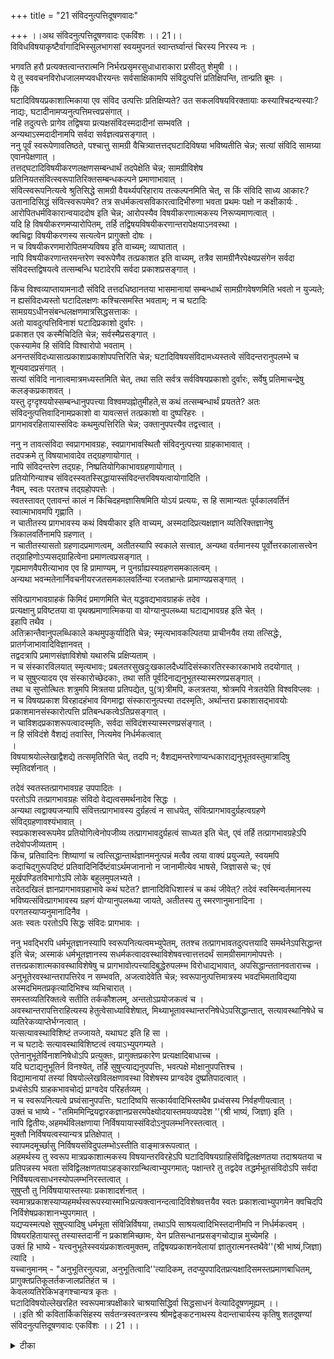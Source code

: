 +++
title = "21 संविदनुत्पत्तिदूषणवादः"

+++
।।अथ संविदनुत्पत्तिदूषणवादः एकविंशः ।। 21।।  
विविधविषयाकृष्टैर्वागादिभिस्सुलभागसां स्वयमुपनतं स्वान्तर्घ्वान्तं चिरस्य निरस्य नः ।  

भगवति हरौ प्रत्यक्तत्वान्तरात्मनि निर्भरप्रसृमरसुधाधाराकारा प्रसीदतु शेमुषी ।।  
ये तु स्ववचनविरोधजालमप्यवधीरयन्तः सर्वसाक्षिकामपि संविदुत्पत्तिं प्रतिक्षिपन्ति, तान्प्रति ब्रूमः ।  
किं   
घटादिविषयप्रकाशात्मिकाया एव संविद उत्पत्तिः प्रतिक्षिप्यते? उत सकलविषयविरक्तायाः कस्याश्चिदन्यस्याः? नाद्यः, घटादीनामप्यनुत्पत्तिमत्त्वप्रसंगात् ।  
नहि तदुत्पत्तेः प्रागेव तद्विषया प्रत्यक्षसंविदस्मदादीनां सम्भवति ।  
अन्यथाऽस्मदादीनामपि सर्वदा सर्वज्ञत्वप्रसङ्गात् ।  
ननु पूर्वं स्वरूपेणावतिष्ठते, पश्चात्तु सामग्री वैचित्र्यात्तत्तद्घटादिविषया भविष्यतीति चेन्न; सत्यां संविदि सामग्र्या एवानपेक्षणात् ।  
तत्तद्घटादिविषयीकरणलक्षणसम्बन्धार्थं तदपेक्षेति चेन्न; सामग्रीविशेष प्रतिनियतसंवित्स्वरूपातिरिक्तसम्बन्धकल्पने प्रमाणाभावात् ।  
संवित्स्वरूपनित्यत्वे श्रुतिसिद्धे सामग्री वैयर्थ्यपरिहाराय तत्कल्पनमिति चेत्, स किं संविदि साध्य आकारः? उतानादिसिद्धं संवित्स्वरूपमेव? तत्र सधर्मकत्वसविकारत्वादिभीरुणा भवता प्रथमः पक्षो न कक्षीकार्यः . आरोपितधर्मविकारान्वयाददोष इति चेन्न; आरोपस्यैव विषयीकरणात्मकस्य निरूप्यमाणत्वात् ।  
यदि हि विषयीकरणमप्यारोपितम्, तर्हि तद्विषयविषयीकरणान्तरापेक्षयाऽनवस्था ।  
क्वचिद्वा विषयीकरणस्य सत्यत्वेन प्रागुक्तो दोषः ।  
न च विषयीकरणमारोपितमप्यविषय इति वाच्यम्; व्याघातात् ।  
नापि विषयीकरणान्तरमन्तरेण स्वरूपेणैव तत्प्रकाशत इति वाच्यम्, तत्रैव सामग्रीनैरपेक्ष्यप्रसंगेन सर्वदा संविदस्तद्विषयत्वे तत्सम्बन्धि घटादेरपि सर्वदा प्रकाशप्रसङ्गात् ।  

किंच विश्वव्याप्तायामनादौ संविदि तत्तदधिष्ठानतया भासमानायां सम्बन्धार्थं सामग्रीगवेषणमिति भवतो न युज्यते; न ह्यसंविदध्यस्तो घटादिलक्षणः कश्चित्समस्ति भवताम्; न च घटादिः सामग्रयऽधीनसंबन्धलक्षणमात्रसिद्धसत्ताकः ।  
अतो यावदुत्पत्तिविनाशं घटादिप्रकाशो दुर्वारः ।  
प्रकाशत एव कस्मैचिदिति चेन्न; सर्वस्मैप्रसङ्गात् ।  
एकस्यामेव हि संविदि विश्वारोपो भवताम् ।  
अनन्तसंविदध्यासात्प्रकाशाप्रकाशोपपत्तिरिति चेन्न; घटादिविषयसंविदामध्यस्तत्वे संविदन्तरानुपलम्भे च शून्यवादप्रसंगात् ।  
सत्यां संविदि नानात्वमात्रमध्यस्तमिति चेत्, तथा सति सर्वत्र सर्वविषयप्रकाशो दुर्वारः, सर्वेषु प्रतिमाचन्द्रेषु कलङ्कप्रकाशवत् ।  
यस्तु दृग्दृश्ययोस्सम्बन्धानुपपत्त्या विश्वमपह्नोतुमीहते,स कथं तत्सम्बन्धार्थं प्रयतते? अतः संविदनुत्पत्तिवादिनामप्रकाशो वा यावत्सत्तं तत्प्रकाशो वा दुष्परिहरः ।  
प्रागभावरहितायास्संविदः कथमुत्पत्तिरिति चेन्न; उक्तानुपपत्त्यैव तद्वत्त्वात् ।  

ननु न तावत्संविदा स्वप्रागभावग्रहः, स्वप्रागभावस्थितौ संविदनुत्पत्त्या ग्राहकाभावात् ।  
तदपक्रमे तु विषयाभावादेव तद्ग्रहणायोगात् ।  
नापि संविदन्तरेण तद्ग्रहः, निष्प्रतियोगिकाभावग्रहणायोगात् ।  
प्रतियोगिन्याश्च संविदस्स्वतस्सिद्धायास्संविदन्तरविषयत्वायोगादिति ।  
नैवम्, स्वतः परतश्च तद्ग्रहोपपत्तेः ।  
स्वतस्तावत् एतावन्तं कालं न किंचिदहमज्ञासिषमिति योऽयं प्रत्ययः, स हि सामान्यतः पूर्वकालवर्तिनं स्वात्माभावमपि गृह्णाति ।  
न चातीतस्य प्रागभावस्य कथं विषयीकार इति वाच्यम्, अस्मदादिप्रत्यक्षज्ञान व्यतिरिक्तज्ञानेषु त्रिकालवर्तिनामपि ग्रहणात् ।  
न चातीतस्यासतो ग्रहणादप्रमाणत्वम्, अतीतस्यापि स्वकाले सत्त्वात्, अन्यथा वर्तमानस्य पूर्वोत्तरकालासत्त्वेन तद्ग्राहिणोऽप्यसद्ग्राहित्वेना प्रमाणत्वप्रसङ्गात् ।  
गृह्यमाणवैपरीत्याभाव एव हि प्रामाण्यम्, न पुनर्ग्राह्यस्यग्रहणसमकालत्वम् ।  
अन्यथा भवन्मतेनार्निवचनीयरजतसमकालवर्तिन्या रजतभ्रान्तेः प्रामाण्यप्रसङ्गात् ।  

संवित्प्रागभावग्राहकं किमिदं प्रमाणमिति चेत् यद्धवद्यभावग्राहकं तदेव ।  
प्रत्यक्षानु प्रविष्टतया वा पृथक्प्रमाणात्मिकया वा योग्यानुपलब्ध्या घटाद्यभावग्रह इति चेत् ।  
इहापि तथैव ।  
अतिक्रान्तैवानुपलब्धिकाले कथमुपकुर्यादिति चेन्न; स्मृत्यभावकल्पितया प्राचीनयैव तया तत्सिद्धेः, प्रातर्गजाभावादिविज्ञानवत् ।  
तद्वदत्रापि प्रमाणसंज्ञाविशेषो यथारुचि प्रक्षिप्यताम् ।  
न च संस्कारविलयात् स्मृत्यभावः; प्रबलतरसुखदुःखकालदैर्ध्यादिसंस्कारतिरस्कारकाभावे तदयोगात् ।  
न च सुषुप्त्यादय एव संस्कारोच्छेदकाः, तथा सति पूर्वदिनाद्यनुभूतस्यास्मरणप्रसङ्गात् ।  
तथा च सुप्तोत्थितः शत्रुमपि मित्रतया प्रतिपद्येत, पु(त्र)त्रीमपि, कलत्रतया, श्रोत्रमपि नेत्रतयेति विश्वविप्लवः ।  
न च विषयप्रकाश विरहादहंभाव विगमाद्वा संस्कारानुत्पत्त्या तदस्मृतिः, अर्थान्तरा प्रकाशासद्भावयोः प्रकाशमानसंस्कारोत्पत्ति प्रतिबन्धकत्वेऽतिप्रसङ्गात् ।  
न चाविशदप्रकाशरूपत्वादस्मृतिः, सर्वदा संविदंशस्यास्मरणप्रसंङ्गात् ।  
न हि संविदंशे वैशद्यं तवास्ति, नित्यमेव निर्धर्मकत्वात्   
।  
विषयाश्रयोल्लेखाद्वैशद्ये तत्समृतिरिति चेत्, तदपि न; वैशद्यमन्तरेणाप्यन्धकाराद्यनुभूतवस्तुमात्रादिषु स्मृतिदर्शनात् ।  

तदेवं स्वतस्तत्प्रागभावग्रह उपपादितः ।  
परतोऽपि तत्प्रागभावग्रहः संविदो वेद्यत्वसमर्थनादेव सिद्धः ।  
अन्यथा त्वद्वाक्यजन्यापि संवित्तत्प्रागभावस्य दुर्ग्रहत्वं न साधयेत्, संवित्प्रागभावदुर्ग्रहत्वग्रहणे संविद्ग्रहणावश्यंभावात् ।  
स्वप्रकाशस्वरूपमेव प्रतियोगित्वेनोपजीव्य तत्प्रागभावदुर्ग्रहत्वं साध्यत इति चेत्, एवं तर्हि तत्प्रागभावग्रहेऽपि   
तदेवोपजीव्यताम् ।  
किंच, प्रतिवादिनः शिष्याणां च त्वत्सिद्धान्तार्थज्ञानमनुत्पन्नं मत्वैव त्वया वाक्यं प्रयुज्यते, स्वयमपि कदाचिद्गुरूपदिष्टं प्रतिवादिनिर्दिष्टंवाऽर्थमजानानो न जानामीत्येव भाषसे, जिज्ञाससे चः; एवं मूर्खपण्डितविभागोऽपि लोके बहुलमुपलभ्यते ।  
तदेतदखिलं ज्ञानप्रागभावग्रहाभावे कथं घटेत? ज्ञानादिविधिशास्त्रं च कथं जीवेत्? तदेवं स्वस्मिन्वर्तमानस्य भविष्यत्संवित्प्रागभावस्य ग्रहणं योग्यानुपलब्ध्या जायते, अतीतस्य तु स्मरणानुमानादिना ।  
परगतस्याप्यनुमानादिनैव ।  
अतः स्वतः परतोऽपि सिद्धः संविदः प्रागभावः ।  

ननु भवद्भिरपि धर्मभूतज्ञानस्यापि स्वरूपनित्यत्वमभ्युपेतम्, ततश्च तत्प्रागभावतदुत्पत्तयादि समर्थनेऽपसिद्धान्त इति चेन्न; अस्माकं धर्मभूतज्ञानस्य सधर्मकत्वादवस्थाविशेषवत्त्वात्तत्तदर्थं सामग्रीसमागमोपपत्तेः ।  
तत्तत्प्रकाशात्मकावस्थाविशेषेषु च प्रागभावोत्पत्त्यादिबुद्धेरुपलम्भ विरोधाद्यभावात्, अपसिद्धान्ततानवताराच्च ।  
अनुभूतेरवस्थान्तरापत्तिरेव न सम्भवति, अजत्वादेवेति चेन्न; स्वरूपानुत्पत्तिमात्रस्य भवदभिमताविद्यया अस्मदभिमतप्रकृत्यादिभिश्च व्यभिचारात् ।  
समस्तव्यतिरिक्तत्वे सतीति तर्ककौशलम्, अन्ततोऽप्रयोजकत्वं च ।  
अवस्थान्तरापत्तिराहित्यस्य हेतुत्वेसाध्याविशेषात्, मिथ्याभूतावस्थान्तरनिषेधेऽपसिद्धान्तात्, सत्यावस्थानिषेधे च व्यतिरेकव्याप्तेर्भग्नत्वात् ।  
यत्सत्यावस्थाविशिष्टं तज्जायते, यथाघट इति हि सा ।  
न च घटादेः सत्यावस्थाविशिष्टत्वं त्वयाऽभ्युपगम्यते ।  
एतेनानुभूतेर्विनाशनिषेधोऽपि प्रत्युक्तः, प्रागुक्तप्रकारेण प्रत्यक्षादिबाधाच्च ।  
यदि घटाद्यनुभूतिर्न विनश्येत्, तर्हि सुषुप्त्याद्यनुपपत्तिः, भवत्पक्षे मोक्षानुपपत्तिश्च ।  
विद्यामानायां तस्यां विषयोल्लेखविलक्षणावस्था विशेषस्य प्राग्वदेव दुष्प्रतिपादत्वात् ।  
प्रध्वंसेऽपि ग्राहकभावचोद्यं प्राग्वदेव परिहर्तव्यम् ।  
न च स्वरूपनित्यत्वे प्रघ्वंसानुपपत्तिः, घटादिष्वपि सत्कार्यवादिभिस्तथैव प्रध्वंसस्य निर्वहणीयत्वात् ।  
उक्तं च भाष्ये - "तमिममिन्द्रियद्वारकज्ञानप्रसरमपेक्ष्योदयास्तमयव्यपदेश ''(श्री भाष्यं, जिज्ञा) इति ।  
नापि द्वितीयः,अहमर्थविलक्षणाया निर्विषयायास्संविदोऽनुपलम्भनिरस्तत्वात् ।  
मुक्तौ निर्विषयत्वस्यान्यत्र प्रतिक्षेपात् ।  
स्वापमदमूर्च्छासु निर्विषयसंविदुपलम्भोऽस्तीति वाङ्मात्ररूपत्वात् ।  
अहमर्थस्य तु स्वरूप मात्रप्रकाशात्मकस्य विषयान्तरविरहेऽपि घटादिविषयग्राहिसंविद्विलक्षणतया तदाश्रयतया च प्रतिपन्नस्य भवता संविद्विलक्षणतयाऽहङ्कारग्रन्थित्वाभ्युपगमात्; पक्षान्तरे तु तद्वदेव तद्धर्मभूतसंविदोऽपि सर्वदा निर्विषयत्वसाधनस्योपलम्भनिरस्तत्वात् ।  
सुषुप्तौ तु निर्विषयायास्तस्याः प्रकाशादर्शनात् ।  
स्वमात्रप्रकाशस्याप्यहमर्थस्वरूपस्यास्माभिःप्रत्यक्त्वानन्दत्वादिविशेषवत्तयैव स्वतः प्रकाशत्वाभ्युपगमेन क्वचिदपि निर्विशेषप्रकाशानभ्युपगमात् ।  
यद्यप्यस्मत्पक्षे सुषुप्त्यादिषु धर्मभूता संविन्निर्विषया, तथाऽपि साश्रयत्वादिभिस्तदानीमपि न निर्धर्मकत्वम् ।  
विषयरहितायास्तु तस्यास्तदानीं न प्रकाशमिच्छामः, येन प्रतिसन्धानप्रसङ्गचोद्यान्न मुच्येमहि ।  
उक्तं हि भाष्ये - यत्त्वनुभूतेस्स्वयंप्रकाशत्वमुक्तम्, तद्विषयप्रकाशनवेलायां ज्ञातुरात्मनस्तथैवे''(श्री भाष्यं,जिज्ञा) त्यादि ।  
यच्चानुमानम् - "अनुभूतिरनुत्पन्ना, अनुभूतित्वादि''त्यादिकम्, तदप्युपपादितप्रत्यक्षादिसमस्तप्रमाणबाधितम्, प्रागुक्तप्रतिकूलर्तकजालप्रतिहंत च ।  
केवलव्यतिरेकिभङ्गश्चान्यत्र कृतः ।  
घटादिविषयोल्लेखरहित स्वरूपमात्रपक्षीकारे चाश्रयासिद्धिर्वा सिद्धसाधनं वेत्यादिदूषणमूह्यम् ।।  
।।इति श्री कवितार्किकसिंहस्य सर्वतन्त्रस्वतन्त्रस्य श्रीमद्वेङ्कटनाथस्य वेदान्ताचार्यस्य कृतिषु शतदूषण्यां संविदनुत्पत्तिदूषणवादः एकविंशः ।। 21 ।।

<details><summary>टीका</summary>

पूर्ववादे प्रतिज्ञादिजन्यज्ञानविषयतया चाऽननुभाव्यत्वं निराकृतं । तदनुपपन्नं । अनुभूतेरूत्पत्तिविनाशयोर भावेन प्रतिज्ञादीनामनुभवाजनकत्वादित्याक्षेप संगतिमपेक्षयोत्पत्ति विनाशौ निरूपयन् वादार्थं संगृह्णातिविविधेति। विषयाः शब्दादयः । वागदीत्यादिशब्देन चक्षुरादीन्युच्यन्ते । चिरस्य विभर्ति प्रतिरूपकमन्यथा अचिरेणेत्यर्थः । प्रत्यक्त्तत्वं जीवः । तस्यान्तरात्मा - परमात्मा - ""यस्यात्मा''(बृह - 5 - 7 - 22 ) इति श्रुतेः ।प्रसृमरता - प्रसरणशीलता प्रसरणनिरूपावस्था योगित्वेनोत्पत्त्यवगमात् वादार्थस्सूचितः ।।
ये पुनरिति। प्रतिवादिनश्शिष्याणा चेत्यादिना वक्ष्यमाण स्ववचनविरोधः घटादिविषयप्रकाशात्मिकाया इति।अहमर्थधमर्भूताया इति। विवक्षितं तेन तदभिमतसंविदो घटादिप्रकाशात्मकत्वेपि कोट्यंतराद्भेदः सकल विषयः ।विरक्ताकारा इति। स्वत इति शेषः अनहमर्थधर्मायाः निर्धर्मकाया निराश्रयाया इत्यर्थः । अनुवृत्तिप्रसंगमुपपादयतिन हीति। विषयप्रागभावकाले ईश्वरयोगिव्यतिरिक्तानां सन्निकर्षाभावात् प्रत्यक्षं न संभवतीत्यर्थः । ईश्वरप्रतीतिवदस्मदादीप्रतीतेरपिनुत्पन्नविषयतास्त्वित्याशंक्य तथा सति कारणापेक्षाविरहात् सर्वदा सर्वेषां सर्वज्ञतास्यात् इत्याहअन्यथेति। ननु पूर्वं घटादिविषयकत्व रहिता संवित् तत्तद्विषयेंद्रिय सन्निकर्षादिसामग्रीवशात्तत्तद्घटादि विषया भविष्यतीति शंकतेनन्विति।किं सामग्री वैचित्र्यं यद्घटादि विषयकं ज्ञानमुत्पद्यते उत विषयीकरणलक्षण संबंधः । नाद्य इत्याहसत्यामिति।द्वितीय्यमाशंकतेतत्तदिति। तत्तत्प्रत्यक्षादि सामग्रयनन्तरं साक्षात्करोमीत्यन्वयादिदर्शनात् संविदर्थत्व कल्पनमेव सामग्र्यायत्तं । न तु संबंधांतरमपि कल्पयित्वा तदर्थत्वकल्पनमित्याहनेति। ननु नहि""द्रष्टुर्दृष्टेर्विपरिलोपो विद्यते'' ""न विज्ञातुर्विज्ञाते र्विपरिलोपो विद्यते'' ""प्रकाश्यन्ते न जन्यन्ते'' (विष्णुध.104 अ)इत्यादिभिः संविदो नित्यत्वावगमादन्वय व्यतिरेकावपि स्वरूपातिरिक्त संबंधादिकल्पनीयं तावतापि सामग्र्यासार्थक्यमेवेति शंकतेसंविदिति।किमिति संबंध इति।शेषः ।साध्याकारोऽपि श्यामिकेव धर्मोवास्यात् क्षीरस्य दधिभाव इव विकाराे वास्यात् उभयथापि न संभवतीत्याहतत्रेति।आदिशब्देनाेत्पत्यादिः ।धर्मविकाराददोष इति। वेदाः प्रमाणमितिवन्निरूप्यमाणत्वात् निरूपणेन विचारेण निरस्यत्वादित्यर्थः । पर्यायेण गच्छति पर्याययतीतिवत्""प्रातिपदिकात्धात्वर्थ'' इति णिच्। निरासप्रकारं दर्शयतियदि हीति। आरोपविषयत्वमारोपितत्वं ।तथा चारोपितस्य विषयीकरणस्य विषयीकरणान्तरमपेक्षितं तन्मिथ्याभूतं सत्यं वा नाद्य इत्याहविषयीकरणमिति।तद्विषयीकरणान्तरापेक्षयेति। आरोपित प्रथम विषयीकरणान्तरापेक्षया इत्यर्थः ।न प्रागुक्तो दोष इति। किन्त्वपसिद्धान्त इति शेषः । यद्वा सत्यत्वेन सत्यतया प्रागुक्तोदोषः सामग्र्य एव नापेक्षणादित्युक्तो दोष इत्यर्थः ।व्याघातादिति। आरोपितत्वं नाम आरोपविषयं तस्या विषयत्वोक्तौत इत्यर्थः । ननु संवित् घटादि प्रकाश एव विषयीकरणमपेक्षते । न तु विषयीकरणेपि स्वरूपस्यैव तत्प्रकाशात्मकत्वादिति शंकतेनापीति।तत्रैवेति। विषयीकरणविषये सामग्रीनरैरपेक्ष्यान्नित्यभूतायास्संविदः सर्वदा तद्विषयत्वे विषयीकरणस्य सर्वदाभानात् विषयभानं विना तद्भानायोगात् घटादीनामपि सर्वदा भानप्रसंग इत्यर्थः ।
किंच विश्वव्याप्तायां नित्यायां च सर्व देशकालवर्तिपदार्थाधिष्ठानत्वयोग्यायां संविदि प्रयंचाध्यासं अवोचः । अस्मिन्कल्पे अहमर्थधर्मभूतायां तादृश्यां संविदि अध्यासो वाच्यः । तदतिरिक्तसंविदध्यासे एतत्संविदाभानायोक्तः । ततश्चाधिष्ठान भूतयया तया संविदा घटादीनां भानावश्यंभावात् कादाचित्कसंबंधापेक्षाविरहात् न तदर्थं सामग्र्यपेक्षेत्याहकिं चेति। नन्वधिष्ठान भूतायापि संविदा सामग्रयधीनसंबंधदशायामेव घटादिर्भासते नान्यथेत्यत्राहन चेति। मिथ्यार्थस्यभाने नियतसत्ताकत्वात् घटादेसन्निकृष्टदशायामेव त्वं स्यात् नान्यथा । तच्च प्रमाणविरुद्धमित्यर्थः । ननु ""दृष्टिसृष्टि'' पक्षोऽस्माभिरभ्युपगम्यत इति चेत् तदत्यंताभावगतं दृष्टि शब्देन किं चैतन्यं विवक्षितं उत चक्षुः स्सन्निकर्षादिः । पूर्वत्र सर्वदासत्वप्रसंगात् । उत्तरत्र चक्षुरादेरपि सृष्ट्ययोगेन सृष्ट्यनुपपत्तेरित्यादि दोषबाहुळयादिति भावः ।अत इति। यत एव मध्यस्तो घटादिः प्रतीति नियतसत्ताकोधिष्ठानमात्रभावस्य बाध इत्यर्थः ।कस्मैचिदिति। ईश्वरादेवेत्यर्थः ।सर्वस्मै इति। अविशेषादिति भावः । अविशेषमुपपादयतिएकस्यामिति। अहमर्थधर्मभूत संविदि सर्वासामर्थानामेकैवेति भावः । ननूक्तदोषपरिहारायानंतास्संविदस्स्वी क्रियन्ते ततश्च यस्य यस्यां संविदि योऽर्थोध्यस्यति तस्य तया संविदा अर्थो भासते इतिप्रकाशाप्रकाशोपपत्तिरिति शंकते ।अनन्तेति। संवित्स्वाध्यासः संविद ध्यासः । अद्वैतावदिनात्वया संविदानन्तमध्यासेन वाच्यं अन्यथा अद्वैतभंगप्रसंगात् । ततश्चात्रैवं विकल्पः किं संविदामेवमध्यासः उत तस्यां नानात्वस्येति आद्यं दूषयति 
।घटादीति। घटादिसंविदां पूर्वमभावादधिष्ठानत्वायोगात्तदतिरिक्तसंविदोनुपलंभनिरस्तत्वात् अधिष्ठानांतरा भावात् निरधिष्ठानाध्यसे च शून्यवादतापत्तिरित्यर्थः ।द्वितीयं कल्पमाशंकते ।सत्यामिति। भेदाध्यासेऽपि घटादिविषयकज्ञानस्य सर्वगतस्य अनपायात् सर्वत्र सर्वविषयप्रकाशो दुर्वार इत्याह ।तथासतीति। ननु चंद्र भेदाध्यासे सति यथा सव्यदक्षिणव्यवस्था तथा घटविषयत्वतदविषयत्वव्यवस्थाप्युपपद्यत एवेत्याशंक्याह ।सर्वेष्विति। प्रतीयमानधर्मविरोधिधर्माध्यासएव तयोर्धर्मयोः परस्परत्यान्ता भावसमानाधिकरणतया परस्परं भिन्नाश्रयन्वेन व्यवस्थया प्रतीतिरूपपद्यते ।नत्वन्यथापि । तथा सति कळंकचंद्रत्वादेरपि व्यवस्था प्रसंगात् । घटविषयकत्वपटविषयकत्वादिकंच न परस्परं विरोधि समूहालंबने तदुभययादर्शनात् तथाच प्रतीतिव्यवस्थाया एव दुरूपपादत्वे कुत एकस्मिन्नधिष्ठानेऽध्यस्यमानयोरर्थयोव्यवस्थेति भावः । विषयीकरणलक्षणसंबंधस्य सामग्र्यधीनत्वेदृग्दृश्यसंबंधानुपपत्त्या विश्वमिथ्यत्वकथनं संगतं स्यादित्याह ।यस्त्विति। अन्यथेत्यारभ्योक्तमुपसंहरति ।अत इति। यत एवं घटादिविषयस्वप्रकाशस्य कादाचित्कत्वमुपपत्त्ययोग्यं अत इत्यर्थःयावत्सत्तमिति।यावत्संवित्सत्तमित्यर्थः । ज्ञानस्य नित्यस्यापि विषयसत्त्वदशायामेव तत्प्रकाशत्वस्य तैरंगीकारादिति भावः ।उक्तानुपपत्त्यैवेति। कादाचित्कविषयप्रकाशान्यथानुपपत्तेत्यर्थः ।
संविद इति। प्रत्यक्षसंविदइत्यर्थः । शेषे षष्ठी । किं प्रागभावं वर्तमानं गृह्णाति किं वा अवर्तमानं । नाद्य इत्याहप्रागभावसिद्धाविति। द्वितीयेत्वाह ।तदपक्रम इति। प्रतियोगिग्रहणमप्यस्त्वित्यत्राह ।प्रतियोगिन्याश्चेति। अवेद्यत्वादिति भावः । संवित्प्रागभावस्य प्रतियोगिग्राह््यत्वमुपपादयति ।स्वतस्तावदिति। ज्ञानमात्राभावग्राहकस्य स्वभावग्राहकत्वस्यापि भावादिति भावः ।अस्मादादिति। नचप्रत्यक्षे तथा नियम इति वाच्यं । अप्रयोजकत्वादिति भावः । किं सर्वकालासत्वमप्रामाण्यप्रयोजकं उत असत्वमात्रं नाद्य इत्याह ।अतस्तस्यापीति। द्वितीये आह ।अन्यथेति। अन्यथाभाववन्मत इति । इदं रजतमित्यत्र शुक्तौ रजतस्योत्पत्यंगीकारादिति भावः ।
संवित्प्रागभावे संवित्प्रागभावग्राहीदं प्रत्यक्षादिषु किं प्रमाणमित्यर्थः ।इहापि तथैवेति। समस्समाधिरिति भावः । ननु यद्यपि प्रत्यक्षसामग्र्यनुप्रविष्टतया स्वतंत्रयावानुपलब्ध्योत्पन्ने न संविदंतरेण नेदानीं घटं साक्षात्करोमीत्याकारे संविदंतरस्याभावो गृहीतुं शक््यते । तथाप्यतीतकालीनप्रागभावस्य तत्कालीनानुपलब्ध्या कालांतरग्रहो नोपपद्यत इत्याशंकते ।अतिक्रांतैवेति। यद्यपि स्वकाले ग्रहणमात्रादपि ग्रहणानुपपत्तिनिबंधनः प्रागभावनिरासः परिहृत एव तथापि कालांतरे ग्रहणसंभवमुपपादयन् परिहरतिनेति। संवित्तत्कालीनतया नोपलब्धा तत्कालीनतया अस्मर्यमाणत्वादित्यनुपलब्धौ अनुमितायां अहं तदा संविदभाववान् तदानीं तदुपलब्धिमत्वात् इति तल्लिंगकानुमानेन संविदभावसिद्धेरित्यर्थः । ननु प्रातर्गजाभावादिस्थले अनुपलब्धि प्रमाणेनैव अस्माकमर्थसिद्धिः । त्वया अर्थापत्यनंगीकारात् कथं सविदभावसिद्धिरित्यत्राह ।तद्वदत्रापीति।यथाप्रातर्गजा भावादितिविज्ञानस्थले कार्यानुसारात् करणे आवश्यके तस्मिन् अन्यथारुच्यनुपलब्ध्यादि संज्ञा प्रक्षिप्यते एवमिहाप्येतार्वंतंकालं अमुं नाज्ञासिषं इत्याकारज्ञानलक्षणकार्यानुसारात् क्लृप्ते करणे यथारूचि संज्ञा प्रक्षिप्यतां प्रमाणस्वरूपदुरपह्नवमेवेत्यर्थः । ननु यत्रानुभूतेपि संस्कारविनाशात् स्मरणं तत्र व्यभिचार इत्याशंक्याह ।नच संस्कारेति। व्यभिचारइति शेषः ।तदयोगादिति। संस्कारनाशायोगादित्यर्थः । तथा च तादृशसंस्कारविनाशा भावविशिष्टास्मरणं हेतुरिति न व्यभिचार इति भावः । नन्वेवं पूर्वदिनानुभवानुमानं न स्यात्सुषप्त्यादेस्संस्कारविनाशकस्य सत्वेन संस्कारविनाशकाभावविशिष्टस्मरणस्याभावादित्याशंक््य परिहरति (संस्कारानुत्पत्तेः ततश्च तत्र व्यभिचार इत्याशंक्य) ।नचेति। ननु सुषुप्तौ तावत् संविदनुभूयते । नच सा तत्कालीनतया पश्चात् समर्थ्यते । तदस्मरणं च अहंप्रत्ययविगमाद्विषयावच्छेदविगमाच्च संस्कारानुत्पत्तेः। ततश्च तत्र व्यभिचार इत्याशंक्य परिहरति ।न च विरहेति।अर्थांतरेति। यदि सुषुप्तौ संविदन्वभविष्येत तद्विषयसंस्कारो प्रपत्स्येत । न च तत्राहंप्रत्ययविगमस्य विषयावच्छेदविरहस्य च संस्कारानुत्पत्ति प्रयोजकत्वं । तथा सति घटाननुभवस्य पटाभावस्य चानुभूतकुड्य संस्कारप्रतिबंधकत्वप्रसंगादतस्तत्र संविदोऽननुभव एवेति न व्यभिचार इति भावः । ननु न तत्र स्मृत्यभावेन संविदननुभवः त्वया साधयितुं शक्यते । सौषुप्तिकसंविदनुभवस्य निर्विकल्पकवदविशदतया संस्कारानुत्पत्तेरेवास्मरणोपपत्तेरितत्याशंक्य परिहरति ।नचेति।नहीतिआपरोक्ष्यलक्षण वैशद्यस्य सुषुप्तावपि सत्वात् । तदानीं विद्यमानस्य त्वन्मतेनिर्धर्मकतयेकिमप्यभावादित्यर्थः । ननु विषयाश्रयविशिष्टतया संविदुल्लेखो वैशद्यं । तच्च सुषुप्तौ नास्त्येव ।नचैवं सति सधर्मकत्वमपीत्याशंकते ।विषयाश्रयेति।अंधकारादिति। विरप्यालोक सहितांधकारादिषु देवदत्तस्य तद्धर्मभूत दंडादेरप्य 
विशदावभासोऽस्ति । ततस्मृतिश्चेति भावः ।
अन्यथेति। संविद्ग्रहणाभावे प्रागभाव ग्रहणाभावस्य त्वयैवोकत्वादिति भावः । एवमपि संविदःप्रागभावस्सिद्ध एवेति परस्य व्याघातस्सुस्पष्टः । तथाप्यत्यंताज्ञाततासूचनाय दूषणांतरमाह ।एवं तर्हीति।अनुपपन्नं मत्वेति। अन्यथावैयर्थ्यशंकया परबोधे प्रवृत्तिर्नस्यादिति भावः । न जानामीति पुनरुपदेशे जानामीत्यपि तस्मात्प्रागभावो गृह्यत इति भावः ।एवं मूर्खेति। तस्यैव शास्त्राध्ययने सति पिंडतत्वाज्ञानप्रागेव मौर्ख्यमिति भावः ।ज्ञानादिति। ज्ञानस्योत्पत्त्यभावे आज्यावेक्षणादिविधि शास्त्रमुच्छिद्येत ज्ञानार्थश्रवणादितिनेक्षे तोद्यंतंमादित्यादिनिषेध शास्त्रं चोच्छिद्येतेत्यर्थः ।
अस्माकमिति। स्वरूपनित्यत्वं हि सिद्धांतः । तथा चावस्थारूपविकारांगीकारात्सर्वमुपपद्यते । निर्धर्मवादिनस्तवे तु नकथंचिदपीति भावः । नन्ववस्थावत्वेनापि न निर्वहति । अनुभूतिर्निर्विकारा अनुभूतित्वादिति शंकते ।अनुभूतेरिति। अत्र किमजऽत्वं स्वरूपानुवृत्तिमात्रं यद्वा अवस्थाराहित्वं नाद्य इत्याह ।स्वरूपानुवृत्तिमात्रस्येति। क्वचित्स्वरूपानुवृत्तिमात्रस्येति । दृश्यते यत्र यत्र व्यभिचारः तत्सर्वव्यतिरिक्तत्वे सतीति विशेषयिष्याम इति चेत्तत्राह ।समस्ततेति। द्वितीये आह ।अवस्थांतरेति। ननु सत्यमिथ्यावस्थयोरन्य तराभावस्साध्यं । अन्यतराभावो हेतुरिति न साध्याविशेष इति चेत्तत्र किंमिथ्याभूतावस्था भावस्साध्यः किं परमार्थावस्थाभाव इति विकल्पमभिप्रेत्य आद्ये आह ।मिथ्याभूतेति।द्वितीयं दूषयतिसत्येति। अन्वयव्याप्तिस्तु प्रतियोग्यप्रसिद्धया साध्याप्रसिद्धया न शंकार्हापीति भावः ।एतेनेति। अविद्यादिषु व्यभिचार प्रदर्शनेन अनुभूतिर्विनाशरहिता अजत्वादित्यादि विनाशनिषेधानुमानं निरस्तमित्यर्थः । दूषणांतरमाहप्रागुक्तेति। अतः स्वतः परतोऽपि सिद्धः संविदः प्रागभाव इत्यत्र प्रत्यक्षादिबाधस्य फलितत्वात् प्रागुक्ततोक्तिः । असाधारणदोषमाह ।तत्पक्षइति। तदुभयमुपपादयति ।विद्यामानायामिति। विषयोल्लेख विलक्षणावस्था विषयोल्लेखराहित्य सुषुप्तिमोक्षोऽपि तादृशः । तथाच संविदोनिर्धर्मकतया विषल्लेखावस्थायामसंवित्स्वरूपत्वागंतुकत्वाभावात्संवित्सत्वे विषयोल्लेख स्याप्यावश्यकतया तद्विरहलक्षणा सुषुप्त्यादिदुर्भणमित्यर्थः ।न च स्वरूपनित्यत्व इति। सिद्धांत इति शेषः ।।तदैवेति। उत्पत्तिवेदव विनाशस्याप्यवस्थामादाय भाष्ये निर्वहणादित्यर्थः । अस्य वादस्योपक्रमे किं घटादि विषयप्रकाशात्मिकाया एव संविदः उत्पत्तिः प्रतीक्ष्यते उत संकल्पविषयविरक्तायाः कस्यचिदन्यस्या इति कल्पेद्वितीयकोटिं दूषयति ।नापि द्वितीय इति। किं सा संविदहमर्थविलक्षणो यद्वा अहमर्थ एव । नाद्य इत्याह ।अहमर्थेति। ननु मुक्तौ निर्विषया संविदस्तीत्यत्राह ।मुक्ताविति। अहमर्थातिरिक्तायां संविदि निर्विषयत्वस्य वादांतरेप्रतिक्षिप्तत्वादित्यर्थः ।वाङ्मात्ररूपत्वादिति। अहमर्थातिरिक्तज्ञानमात्र निषेधस्यैव नकिंचिदहमवेदिषमिति प्रतीतेरिति भावः । द्वितीयं दूषयति ।अहमर्थस्यत्विति। परैर्घटादिविषयग्राहित्वा भावात् संविदाश्रयत्वाच्चाहमर्थस्योक्तेरिति भावः । ननु त्वयाहमर्थस्य निर्विषयसंविद्रूपत्वांगीकारात् त्वन्मतानुसारेण तद्दृष्टांतीकृत्याहमर्थधर्मत्वेनाभ्युपगतायावस्तुतो निराश्रयायास्संविदोनिर्विषयत्वं प्रसाध्य तस्याः उत्पत्तिः प्रतिक्षेप्यते इत्यत्राह ।पक्षांतरे त्विति।अहमर्थस्यांतः करणभिन्नत्वपक्ष इत्यर्थः । किं संविदः सर्वदानिर्विषयत्वं प्रसाध्यते उत सुषुप्त्यादौनाद्यइत्याह ।तद्वदेवेति। द्वितीयं दूषयति ।सुषुप्ताविति। त्वन्मते संविदः सर्वदा स्वप्रकाशत्वानभ्युपगमात् सुषुप्तौ निर्विषया संविदस्तीति चेत्तस्यास्तदानीं प्रकाशावश्यकत्वेन तदनुसंधान प्रसंग इति भावः ।वस्तुतोऽहमर्थस्य निर्विषयत्वं सिद्धमिति दृष्टांतासिद्धिरित्याह ।स्वमात्रेति। मात्रचा घटादि विषयव्यावृत्तिः ।नन्वस्माभिर्यादृशी संविदिष्यते तया तादृशी सुषुप्त्यादावभ्युपगम्यत एवेत्यत्राह ।यद्यपीति। सुषुप्तौ निर्विषयत्वांगीकारेपि न त्वदभिमत निराश्रयनिर्विषयनिर्धर्मकाहमर्थविलक्षणो संविदसिद्धौ येन तस्या अनादित्वं साध्यतेति भावः । ननु सुषुप्तौ निर्विषया संविदिष्यते तर्हि तस्यास्तदानी प्रकाशमानत्वात्तदुत्तरकालं तदनुसंधानं तवापि स्यादित्यत्राह ।विषयरहितायास्त्विति।प्रागुक्तेति। अतो यावदुत्पत्ति नाशं घटादेः प्रकाशप्रसंगो दुर्वार इत्यादिभिरित्यर्थः ।अन्यत्रेति। न्यायपरिशुद्ध्यादावित्यर्थः । विषयोल्लेख रहितस्य सार्वकालिकत्वे आश्रयासिद्धिः । कादाचित्कत्वे धर्मभूतज्ञानस्य तादृशस्य सुषुप्तौ सिद्धत्वात् सिद्धसाधनमित्याह ।घटादीति। आदिपदेन निश्चित साध्यवतद विद्या दिव्यावृत्तेरसाधारव्यं विवक्षितं ।
वत्सजलधिकौस्तुभ नृसिंहगुरु सुतेन सिंहदेवेन कृतायां शतदूषणीटीकायां एकविंशः समाप्तः ।
</details>

